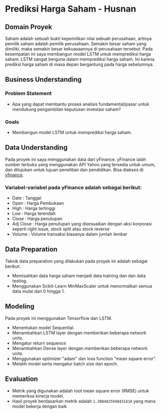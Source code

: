 # Prediksi Harga Saham - Husnan

## Domain Proyek

Saham adalah sebuah bukti kepemilikan nilai sebuah perusahaan, artinya pemilik saham adalah pemilik perusahaan. Semakin besar saham yang dimiliki, maka semakin besar kekuasaannya di perusahaan tersebut. Pada kesempatan ini saya membangun model LSTM untuk memprediksi harga saham. LSTM sangat berguna dalam memprediksi harga saham. Ini karena prediksi harga saham di masa depan bergantung pada harga sebelumnya.

## Business Understanding

### Problem Statement
- Apa yang dapat membantu proses analisis fundamental/pasar untuk mendukung pengambilan keputusan investasi saham?

### Goals
- Membangun model LSTM untuk memprediksi harga saham.

## Data Understanding
Pada proyek ini saya menggunakan data dari yFinance. yFinance ialah sumber terbuka yang menggunakan API Yahoo yang tersedia untuk umum, dan ditujukan untuk tujuan penelitian dan pendidikan. Bisa diakses di: [yfinance](https://pypi.org/project/yfinance/#description). 

### Variabel-variabel pada yFinance adalah sebagai berikut:
- Date : Tanggal
- Open : Harga Pembukaan
- High : Harga tertinggi
- Low : Harga terendah
- Close : Harga penutupan
- Adj Close : Harga penutupan yang disesuaikan dengan aksi korporasi seperti right issue, stock split atau stock reverse
- Volume : Volume transaksi biasanya dalam jumlah lembar

## Data Preparation
Teknik data preparation yang dilakukan pada proyek ini adalah sebagai berikut:
- Memisahkan data harga saham menjadi data training dan dan data testing.
- Menggunakan Scikit-Learn MinMaxScaler untuk menormalkan semua data mulai dari 0 hingga 1.

## Modeling
Pada proyek ini menggunakan Tensorflow dan LSTM.
- Menentukan model Sequential.
- Menambahkan LSTM layer dengan memberikan beberapa network units.
- Mengatur return sequence
- Menambahkan Dense layer dengan memberikan beberapa network units.
- Menggunakan optimizer "adam" dan loss function "mean square error".
- Melatih model serta mengatur batch size dan epoch.  

## Evaluation

- Metrik yang digunakan adalah root mean square error (RMSE) untuk memeriksa kinerja model.
- Hasil proyek berdasarkan metrik adalah `1.3004825948431418` yang mana model bekerja dengan baik
